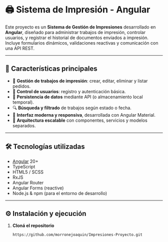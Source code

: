 # 🖨️ Sistema de Impresión - Angular

Este proyecto es un **Sistema de Gestión de Impresiones** desarrollado en **Angular**, diseñado para administrar trabajos de impresión, controlar usuarios, y registrar el historial de documentos enviados a impresión.  
Incluye formularios dinámicos, validaciones reactivas y comunicación con una API REST.

---

## 🚀 Características principales

- 📄 **Gestión de trabajos de impresión**: crear, editar, eliminar y listar pedidos.  
- 👤 **Control de usuarios**: registro y autenticación básica.  
- 💾 **Persistencia de datos** mediante API (o almacenamiento local temporal).  
- 🔍 **Búsqueda y filtrado** de trabajos según estado o fecha.  
- 🎨 **Interfaz moderna y responsiva**, desarrollada con Angular Material. 
- 🧩 **Arquitectura escalable** con componentes, servicios y modelos separados.

---

## 🛠️ Tecnologías utilizadas

- [Angular](https://angular.io/) 20+
- TypeScript
- HTML5 / SCSS
- RxJS
- Angular Router
- Angular Forms (reactive)
- Node.js & npm (para el entorno de desarrollo)

---

## ⚙️ Instalación y ejecución

1. **Cloná el repositorio**
   ```bash
   https://github.com/morronejoaquin/Impresiones-Proyecto.git
